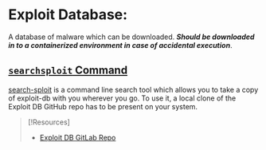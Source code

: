 
# Exploit Database:
A database of malware which can be downloaded. ***Should be downloaded in to a containerized environment in case of accidental execution***.
## [`searchsploit` Command](searchsploit.md) 
[search-sploit]() is a command line search tool which allows you to take a copy of exploit-db with you wherever you go. To use it, a local clone of the Exploit DB GitHub repo has to be present on your system.

> [!Resources]
> - [Exploit DB GitLab Repo](https://gitlab.com/exploit-database/exploitdb)

